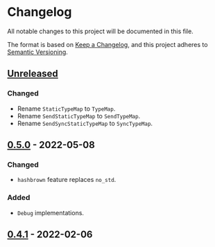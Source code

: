 # Changelog

All notable changes to this project will be documented in this file.

The format is based on [Keep a Changelog](https://keepachangelog.com/en/1.0.0/),
and this project adheres to [Semantic Versioning](https://semver.org/spec/v2.0.0.html).

## [Unreleased]

### Changed
- Rename `StaticTypeMap` to `TypeMap`.
- Rename `SendStaticTypeMap` to `SendTypeMap`.
- Rename `SendSyncStaticTypeMap` to `SyncTypeMap`.

## [0.5.0] - 2022-05-08

### Changed
- `hashbrown` feature replaces `no_std`.

### Added
- `Debug` implementations.

## [0.4.1] - 2022-02-06

[unreleased]: https://github.com/malobre/pg_mapper/compare/v0.5.0...HEAD
[0.5.0]: https://github.com/malobre/pg_mapper/compare/v0.4.1...v0.5.0
[0.4.1]: https://github.com/malobre/pg_mapper/releases/tag/v0.4.1
